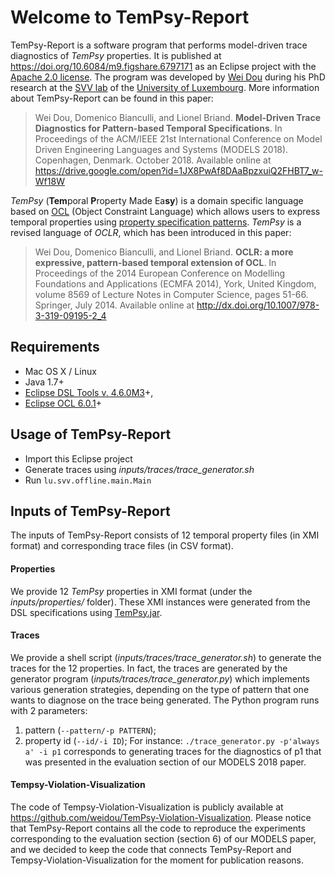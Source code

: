 Welcome to TemPsy-Report
==========

TemPsy-Report is a software program that performs model-driven trace diagnostics of *TemPsy* properties. It is published at https://doi.org/10.6084/m9.figshare.6797171 as an Eclipse project with the [Apache 2.0 license](http://www.apache.org/licenses/LICENSE-2.0). The program was developed by [Wei Dou](https://github.com/weidou) during his PhD research at the [SVV lab](http://www.svv.lu) of the [University of Luxembourg](http://wwwen.uni.lu).
More information about TemPsy-Report can be found in this paper:

> Wei Dou, Domenico Bianculli, and Lionel Briand. __Model-Driven Trace Diagnostics for Pattern-based Temporal Specifications__. In Proceedings of the ACM/IEEE 21st International Conference on Model Driven Engineering Languages and Systems (MODELS 2018). Copenhagen, Denmark. October 2018. Available online at https://drive.google.com/open?id=1JX8PwAf8DAaBpzxuiQ2FHBT7_w-Wf18W

*TemPsy* (**Tem**poral **P**roperty Made Ea**sy**) is a domain specific language based on [OCL](http://www.omg.org/spec/OCL) (Object Constraint Language) which allows users to express temporal properties using [property specification patterns](http://patterns.projects.cis.ksu.edu). *TemPsy* is a revised language of *OCLR*, which has been introduced in this paper:

> Wei Dou, Domenico Bianculli, and Lionel Briand. __OCLR: a more expressive, pattern-based temporal extension of OCL__. In Proceedings of the 2014 European Conference on Modelling Foundations and Applications (ECMFA 2014), York, United Kingdom, volume 8569 of Lecture Notes in Computer Science, pages 51-66. Springer, July 2014. Available online  at http://dx.doi.org/10.1007/978-3-319-09195-2_4


Requirements
---
* Mac OS X / Linux
* Java 1.7+
* [Eclipse DSL Tools v. 4.6.0M3](http://www.eclipse.org/downloads/packages/eclipse-ide-java-and-dsl-developers/neonm3)+,
* [Eclipse OCL 6.0.1](http://www.eclipse.org/modeling/mdt/downloads/?showAll=1&hlbuild=R201509081048&project=ocl#R201509081048)+

Usage of TemPsy-Report
---
* Import this Eclipse project
* Generate traces using *inputs/traces/trace_generator.sh*
* Run ```lu.svv.offline.main.Main```

Inputs of TemPsy-Report
---
The inputs of TemPsy-Report consists of 12 temporal property files (in XMI format) and corresponding trace files (in CSV format). 

#### Properties
We provide 12 *TemPsy* properties in XMI format (under the *inputs/properties/* folder). These XMI instances were generated from the DSL specifications using [TemPsy.jar](https://github.com/weidou/TemPsy-Check/releases/tag/v1.4.1-jars).

#### Traces
We provide a shell script (*inputs/traces/trace_generator.sh*) to generate the traces for the 12 properties.
In fact, the traces are generated by the generator program (*inputs/traces/trace_generator.py*) which implements various generation strategies, depending on the type of pattern that one wants to diagnose on the trace being generated.
The Python program runs with 2 parameters:
  1. pattern (```--pattern/-p PATTERN```);
  2. property id (```--id/-i ID```);
  For instance:
  ```./trace_generator.py -p'always a' -i p1```
  corresponds to generating traces for the diagnostics of p1 that was presented in the evaluation section of our MODELS 2018 paper.
 
#### Tempsy-Violation-Visualization
The code of Tempsy-Violation-Visualization is publicly available at <https://github.com/weidou/TemPsy-Violation-Visualization>.
Please notice that TemPsy-Report contains all the code to reproduce the experiments corresponding to the evaluation section (section 6) of our MODELS paper,
and we decided to keep the code that connects TemPsy-Report and Tempsy-Violation-Visualization for the moment for publication reasons.
